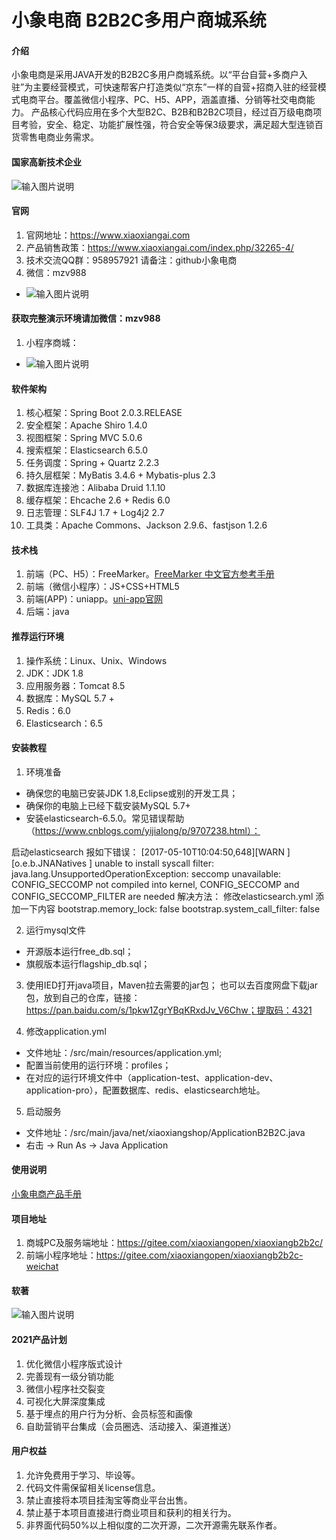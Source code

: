 #  小象电商 B2B2C多用户商城系统

#### 介绍
小象电商是采用JAVA开发的B2B2C多用户商城系统。以“平台自营+多商户入驻”为主要经营模式，可快速帮客户打造类似“京东”一样的自营+招商入驻的经营模式电商平台。覆盖微信小程序、PC、H5、APP，涵盖直播、分销等社交电商能力。
产品核心代码应用在多个大型B2C、B2B和B2B2C项目，经过百万级电商项目考验，安全、稳定、功能扩展性强，符合安全等保3级要求，满足超大型连锁百货零售电商业务需求。

#### 国家高新技术企业
![输入图片说明](https://images.gitee.com/uploads/images/2021/0312/212125_628936a3_5325125.png "高新证书-2020-600.png")

#### 官网
1. 官网地址：https://www.xiaoxiangai.com
2. 产品销售政策：https://www.xiaoxiangai.com/index.php/32265-4/
3. 技术交流QQ群：958957921    请备注：github小象电商
4. 微信：mzv988
- ![输入图片说明](https://images.gitee.com/uploads/images/2021/0201/105231_685d973a_5325125.png "xiaoxiangopen.png")

#### 获取完整演示环境请加微信：mzv988
1. 小程序商城：
- ![输入图片说明](https://images.gitee.com/uploads/images/2021/0225/175527_375a7b51_5325125.jpeg "xiaoxiangweicha.png")



#### 软件架构
1. 核心框架：Spring Boot 2.0.3.RELEASE
2. 安全框架：Apache Shiro 1.4.0
3. 视图框架：Spring MVC 5.0.6
4. 搜索框架：Elasticsearch 6.5.0
5. 任务调度：Spring + Quartz 2.2.3
6. 持久层框架：MyBatis 3.4.6 + Mybatis-plus 2.3
7. 数据库连接池：Alibaba Druid 1.1.10
8. 缓存框架：Ehcache 2.6 + Redis 6.0
9. 日志管理：SLF4J 1.7 + Log4j2 2.7
10. 工具类：Apache Commons、Jackson 2.9.6、fastjson 1.2.6


#### 技术栈
1. 前端（PC、H5）：FreeMarker。[FreeMarker 中文官方参考手册](http://freemarker.foofun.cn/toc.html)
2. 前端（微信小程序）：JS+CSS+HTML5
3. 前端(APP)：uniapp。[uni-app官网](https://uniapp.dcloud.io/)
4. 后端：java 


#### 推荐运行环境
1. 操作系统：Linux、Unix、Windows
2. JDK：JDK 1.8
3. 应用服务器：Tomcat 8.5
4. 数据库：MySQL 5.7 +
5. Redis：6.0
6. Elasticsearch：6.5


#### 安装教程

1. 环境准备


- 确保您的电脑已安装JDK 1.8,Eclipse或别的开发工具；
- 确保你的电脑上已经下载安装MySQL 5.7+
- 安装elasticsearch-6.5.0。常见错误帮助（https://www.cnblogs.com/yijialong/p/9707238.html）：

启动elasticsearch 报如下错误：
[2017-05-10T10:04:50,648][WARN ][o.e.b.JNANatives         ] unable to install syscall filter: 
java.lang.UnsupportedOperationException: seccomp unavailable: CONFIG_SECCOMP not compiled into kernel, CONFIG_SECCOMP and CONFIG_SECCOMP_FILTER are needed
解决方法：
修改elasticsearch.yml 添加一下内容
bootstrap.memory_lock: false
bootstrap.system_call_filter: false

2. 运行mysql文件

- 开源版本运行free_db.sql； 
- 旗舰版本运行flagship_db.sql；


3. 使用IED打开java项目，Maven拉去需要的jar包；
    也可以去百度网盘下载jar包，放到自己的仓库，链接：https://pan.baidu.com/s/1pkw1ZgrYBqKRxdJv_V6Chw；提取码：4321 

4. 修改application.yml

- 文件地址：/src/main/resources/application.yml;
- 配置当前使用的运行环境：profiles；
- 在对应的运行环境文件中（application-test、application-dev、application-pro），配置数据库、redis、elasticsearch地址。


5. 启动服务

- 文件地址：/src/main/java/net/xiaoxiangshop/ApplicationB2B2C.java
- 右击 -> Run As -> Java Application


#### 使用说明
[小象电商产品手册](https://www.yuque.com/xiaoxiangai/b2b2c/)


#### 项目地址

1. 商城PC及服务端地址：https://gitee.com/xiaoxiangopen/xiaoxiangb2b2c/
2. 前端小程序地址：https://gitee.com/xiaoxiangopen/xiaoxiangb2b2c-weichat


#### 软著
![输入图片说明](https://images.gitee.com/uploads/images/2021/0201/103942_26048a33_5325125.png "b2b2c软著.png")


#### 2021产品计划
1. 优化微信小程序版式设计
2. 完善现有一级分销功能
3. 微信小程序社交裂变
4. 可视化大屏深度集成
5. 基于埋点的用户行为分析、会员标签和画像
6. 自助营销平台集成（会员圈选、活动接入、渠道推送）

#### 用户权益

1. 允许免费用于学习、毕设等。
2. 代码文件需保留相关license信息。
3. 禁止直接将本项目挂淘宝等商业平台出售。
4. 禁止基于本项目直接进行商业项目和获利的相关行为。
5. 非界面代码50%以上相似度的二次开源，二次开源需先联系作者。
